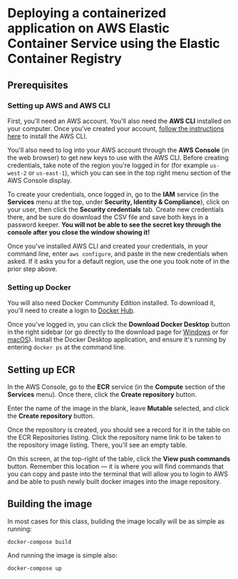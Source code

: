 # Deploying a containerized application on AWS Elastic Container Service using the Elastic Container Registry

## Prerequisites

### Setting up AWS and AWS CLI

First, you'll need an AWS account. You'll also need the **AWS CLI** installed on your computer. Once you've created your account, [follow the instructions here](https://docs.aws.amazon.com/cli/latest/userguide/cli-chap-install.html) to install the AWS CLI.

You'll also need to log into your AWS account through the **AWS Console** (in the web browser) to get new keys to use with the AWS CLI. Before creating credentials, take note of the region you're logged in for (for example `us-west-2` or `us-east-1`), which you can see in the top right menu section of the AWS Console display.

To create your credentials, once logged in, go to the **IAM** service (in the **Services** menu at the top, under **Security, Identity & Compliance**), click on your user, then click the **Security credentials** tab. Create new credentials there, and be sure do download the CSV file and save both keys in a password keeper. **You will not be able to see the secret key through the console after you close the window showing it!**

Once you've installed AWS CLI and created your credentials, in your command line, enter `aws configure`, and paste in the new credentials when asked. If it asks you for a default region, use the one you took note of in the prior step above.

### Setting up Docker

You will also need Docker Community Edition installed. To download it, you'll need to create a login to [Docker Hub](https://hub.docker.com/).

Once you've logged in, you can click the **Download Docker Desktop** button in the right sidebar (or go directly to the download page for [Windows](https://hub.docker.com/editions/community/docker-ce-desktop-windows) or for [macOS](https://hub.docker.com/editions/community/docker-ce-desktop-mac)). Install the Docker Desktop application, and ensure it's running by entering `docker ps` at the command line.

## Setting up ECR

In the AWS Console, go to the **ECR** service (in the **Compute** section of the **Services** menu). Once there, click the **Create repository** button.

Enter the name of the image in the blank, leave **Mutable** selected, and click the **Create repository** button.

Once the repository is created, you should see a record for it in the table on the ECR Repositories listing. Click the repository name link to be taken to the repository image listing. There, you'll see an empty table.

On this screen, at the top-right of the table, click the **View push commands** button. Remember this location &mdash; it is where you will find commands that you can copy and paste into the terminal that will allow you to login to AWS and be able to push newly built docker images into the image repository.

## Building the image

In most cases for this class, building the image locally will be as simple as running:

```{bash}
docker-compose build
```

And running the image is simple also:

```{bash}
docker-compose up
```
